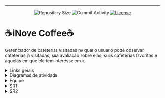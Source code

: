 <hr>
<p align="center">
  <img
    src="https://img.shields.io/github/repo-size/LucasSukar/Projeto2.0-G9?style=flat"
    alt="Repository Size"
  />
  <img
    src="https://img.shields.io/github/commit-activity/t/LucasSukar/Projeto2.0-G9?style=flat&logo=github"
    alt="Commit Activity"
  />
  <a href="LICENSE.md"
    ><img
      src="https://img.shields.io/github/license/LucasSukar/Projeto2.0-G9"
      alt="License"
  /></a>
</p>

# ☕iNove Coffee☕

  Gerenciador de cafeterias visitadas no qual o usuário pode observar cafeterias já visitadas, sua avaliação sobre elas, suas cafeterias favoritas e aquelas em que ele tem interesse em ir.


<details>

<summary>Links gerais</summary>

## 🔗Links gerais🔗

   - Deploy: [inovecoffee.azurewebsites.net](https://inovecoffee.azurewebsites.net/)

   - Jira: https://g9cafe.atlassian.net/jira/software/projects/PJT/boards/1  

   - Google Sites: https://sites.google.com/cesar.school/projetos-2-grupo-nove/in%C3%ADcio

   - Nosso Canal no Youtube : https://www.youtube.com/@INoveCoffee

   - Relatório de Programação em Par: https://docs.google.com/document/d/1tT1aOI1bNuQX62PqV5vBoj1Zjg1ET494rFGXAGmbASU/edit?amp;usp=embed_facebook&pli=1

   - Figmas:
     - Protótipo de Baixa : https://www.figma.com/design/VcNzYoaZ8U8pSmNniSbKWX/Prot%C3%B3tipos-G9?node-id=0-1&t=PRLn2ZlheV4FjNCs-0
     - Protótipo de Média : https://www.figma.com/design/fMTqdaw8nCckZ05uxZQoaQ/GRID-INOVE-COFFEE?node-id=0-1&t=jI2ee6UC6lIu5NOX-1

</details>

<details>

<summary>Diagramas de atividade</summary>

## Usuário comum

![Imagem do WhatsApp de 2024-06-08 à(s) 18 31 48_c825f1de](https://github.com/LucasSukar/Projeto2.0-G9/assets/142420463/283c2c8b-3546-479e-9b40-8d0bb451bc3a)

## Dono de cafeteria

![Imagem do WhatsApp de 2024-06-08 à(s) 18 31 00_589800df](https://github.com/LucasSukar/Projeto2.0-G9/assets/142420463/5641d3dd-852b-4e44-9ff5-15a9a6601bf6)

</details>

<details>

<summary>Equipe</summary>

## 👤Equipe👤

  - André Castro - alcms@cesar.school 📩
   
  - Caio Lima - clb@cesar.school 📩

  - Diego Vougan - dvss@cesar.school 📩
   
  - Felipe Caminha - fcc3@cesar.school 📩

  - José Braz - jbon@cesar.school 📩
   
  - Lucas Sukar - lfsw@cesar.school 📩

  - Luiz Felipe Pessoa - lfpa@cesar.school 📩

  - Luiza Nogueira - lnn@cesar.school 📩

  - Lunna Rayna - lrccov@cesar.school 📩

  - Marina Machado - mmaf@cesar.school 📩

  - Miguel Becker - mcb4@cesar.school 📩

  - Rodrigo Torres - rtmr@cesar.school 📩

</details>

<details>

<summary>SR1</summary>

  - Link Screencast prototipo lo-fi: https://youtu.be/SuXOQSHHxKM?si=R35TclnKRMp-wZq1

  - Link Screencast Aplicação Web: https://youtu.be/R5HmjUs3CyE?si=oUZa4673nMmMVvT1

  - Protótipo de Média : https://www.figma.com/design/fMTqdaw8nCckZ05uxZQoaQ/GRID-INOVE-COFFEE?node-id=0-1&t=jI2ee6UC6lIu5NOX-1

![Imagem do WhatsApp de 2024-04-25 à(s) 07 51 03_674332df](https://github.com/LucasSukar/Projeto2.0-G9/assets/142420463/d9ef0948-038e-4318-ad0d-d84936a38b11)

</details>

<details>

<summary>SR2</summary>

  - Link Screencast prototipo lo-fi: https://www.youtube.com/watch?v=NrfMao5S0Ro

  - Link Screencast Aplicação Web: https://www.youtube.com/watch?v=jGb-jFP6ao4

  - Link Screencast E2E: https://www.youtube.com/watch?v=z7Gf_taW2wM

  - Link Screencast CI/CD : https://youtu.be/0Cz_DaNMMwI
   
![Imagem do WhatsApp de 2024-06-09 à(s) 12 28 43_936048e2](https://github.com/LucasSukar/Projeto2.0-G9/assets/142420463/168d197a-1a16-4ec8-9d68-e974b4025f50)

<br>

![Imagem do WhatsApp de 2024-06-09 à(s) 12 34 36_7ad48dff](https://github.com/LucasSukar/Projeto2.0-G9/assets/142420463/8954a8e8-f4bd-406f-9501-5fc827c004c5)

<br>

![Imagem do WhatsApp de 2024-06-09 à(s) 12 35 57_42a03389](https://github.com/LucasSukar/Projeto2.0-G9/assets/142420463/11218b77-3a2a-4b45-b122-d4c480704bf8)


</details>
